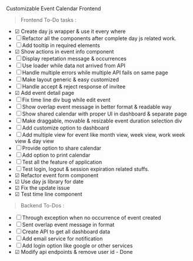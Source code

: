 Customizable Event Calendar Frontend

> Frontend To-Do tasks :

- &#9745; Create day js wrapper & use it every where
- &#9744; Refactor all the components after complete day js related work.
- &#9744; Add tooltip in required elements
- &#9745; Show actions in event info component
- &#9744; Display repetation message & occurrences
- &#9744; Use loader while data not arrived from API
- &#9744; Handle multiple errors while multiple API fails on same page
- &#9744; Make layout generic & easy customized
- &#9744; Handle accept & reject response of invitee
- &#9745; Add event detail page
- &#9744; Fix time line div bug while edit event
- &#9744; Show overlap event message in better format & readable way
- &#9744; Show shared calendar with proper UI in dashboard & separate page
- &#9744; Make draggable, movable & resizable event duration selection div
- &#9744; Add customize option to dashboard
- &#9744; Add multiple view for event like month view, week view, work week view & day view
- &#9744; Provide option to share calendar
- &#9744; Add option to print calendar
- &#9744; Test all the feature of application
- &#9744; Test login, logout & session expiration related stuffs.
- &#9745; Refactor event form component
- &#9745; Use day js library for date
- &#9745; Fix the update issue
- &#9745; Test time line component

> Backend To-Dos :

- &#9744; Through exception when no occurrence of event created
- &#9744; Sent overlap event message in format 
- &#9744; Create API to get all dashboard data 
- &#9744; Add email service for notification
- &#9744; Add login option like google or other services
- &#9745; Modify api endpoints & remove user id - Done
